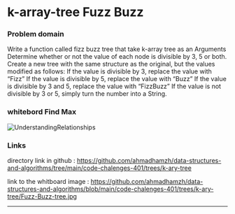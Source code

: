 # k-array-tree Fuzz Buzz

### Problem domain

Write a function called fizz buzz tree that take k-array tree as an Arguments Determine whether or not the value of each node is divisible by 3, 5 or both. Create a new tree with the same structure as the original, but the values modified as follows:
If the value is divisible by 3, replace the value with “Fizz”
If the value is divisible by 5, replace the value with “Buzz”
If the value is divisible by 3 and 5, replace the value with “FizzBuzz”
If the value is not divisible by 3 or 5, simply turn the number into a String.



### whitebord Find Max

![UnderstandingRelationships](/home/ahmad/301/data-structures-and-algorithms/code-chalenges-401/trees/k-ary-tree/Fuzz-Buzz-tree.jpg)

### Links 

directory link in github : https://github.com/ahmadhamzh/data-structures-and-algorithms/tree/main/code-chalenges-401/trees/k-ary-tree

link to the whitboard image :  https://github.com/ahmadhamzh/data-structures-and-algorithms/blob/main/code-chalenges-401/trees/k-ary-tree/Fuzz-Buzz-tree.jpg

----

